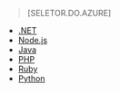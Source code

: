 ﻿> [SELETOR.DO.AZURE]
- [.NET](../articles/storage-dotnet-how-to-use-queues.md)
- [Node.js](../articles/storage-nodejs-how-to-use-queues.md)
- [Java](../articles/storage-java-how-to-use-queue-storage.md)
- [PHP](../articles/storage-php-how-to-use-queues.md)
- [Ruby](../articles/storage-ruby-how-to-use-queue-storage.md)
- [Python](../articles/storage-python-how-to-use-queue-storage.md)

<!--HONumber=49-->